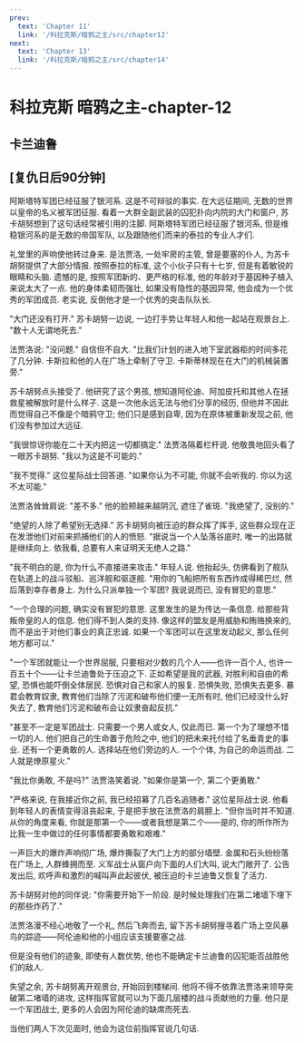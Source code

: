 ```yaml
---
prev:
  text: 'Chapter 11'
  link: '/科拉克斯/暗鸦之主/src/chapter12'
next:
  text: 'Chapter 13'
  link: '/科拉克斯/暗鸦之主/src/chapter14'
---
```


# 科拉克斯 暗鸦之主-chapter-12

## 卡兰迪鲁

## [复仇日后90分钟]

阿斯塔特军团已经征服了银河系. 这是不可辩驳的事实. 在大远征期间, 无数的世界以皇帝的名义被军团征服. 看着一大群全副武装的囚犯扑向内院的大门和窗户, 苏卡胡努想到了这句话经常被引用的注脚. 阿斯塔特军团已经征服了银河系, 但是维稳银河系的是无数的帝国军队, 以及跟随他们而来的泰拉的专业人才们.

礼堂里的声响使他转过身来. 是法贾洛, 一处牢房的主管, 曾是要塞的仆人, 为苏卡胡努提供了大部分情报. 按照泰拉的标准, 这个小伙子只有十七岁, 但是有着敏锐的眼睛和头脑. 遗憾的是, 按照军团新的、更严格的标准, 他的年龄对于基因种子植入来说太大了一点. 他的身体柔韧而强壮, 如果没有隐性的基因异常, 他会成为一个优秀的军团成员. 老实说, 反倒他才是一个优秀的突击队队长.

"大门还没有打开." 苏卡胡努一边说, 一边打手势让年轻人和他一起站在观景台上. "数十人无谓地死去."

法贾洛说: "没问题." 自信但不自大. "比我们计划的进入地下室武器柜的时间多花了几分钟. 卡斯拉和他的人在广场上牵制了守卫. 卡斯蒂林现在在大门的机械装置旁."

苏卡胡努点头接受了. 他研究了这个男孩, 想知道阿伦迪、阿加皮托和其他人在拯救星被解放时是什么样子. 这是一次他永远无法与他们分享的经历, 但他并不因此而觉得自己不像是个暗鸦守卫; 他们只是感到自卑, 因为在原体被重新发现之前, 他们没有参加过大远征.

"我很惊讶你能在二十天内把这一切都搞定." 法贾洛隔着栏杆说. 他敬畏地回头看了一眼苏卡胡努. "我以为这是不可能的."

"我不觉得." 这位星际战士回答道. "如果你认为不可能, 你就不会听我的. 你以为这不太可能."

法贾洛耸耸肩说: "差不多." 他的脸颊越来越阴沉, 遮住了雀斑. "我绝望了, 没别的."

"绝望的人除了希望别无选择." 苏卡胡努向被压迫的群众挥了挥手, 这些群众现在正在发泄他们对前来抓捕他们的人的愤怒. "据说当一个人坠落谷底时, 唯一的出路就是继续向上. 依我看, 总要有人来证明天无绝人之路."

"我不明白的是, 你为什么不直接进来攻击." 年轻人说. 他抬起头, 仿佛看到了舰队在轨道上的战斗驳船、巡洋舰和驱逐舰. "用你的飞船把所有东西炸成得稀巴烂, 然后落到幸存者身上. 为什么只派单独一个军团? 我说说而已, 没有冒犯的意思."

"一个合理的问题, 确实没有冒犯的意思. 这里发生的是为传达一条信息. 给那些背叛帝皇的人的信息. 他们得不到人类的支持. 像这样的盟友是用威胁和贿赂换来的, 而不是出于对他们事业的真正忠诚. 如果一个军团可以在这里发动起义, 那么任何地方都可以."

"一个军团就能让一个世界屈服, 只要相对少数的几个人——也许一百个人, 也许一百五十个——让卡兰迪鲁处于压迫之下. 正如希望是我的武器, 对胜利和自由的希望, 恐惧也能吓倒全体居民. 恐惧对自己和家人的报复. 恐惧失败, 恐惧失去更多. 暴君会教育奴隶, 教育他们当除了污泥和破布他们便一无所有时, 他们已经没什么好失去了, 教育他们污泥和破布会让奴隶奋起反抗."

"甚至不一定是军团战士. 只需要一个男人或女人, 仅此而已. 第一个为了理想不惜一切的人. 他们把自己的生命置于危险之中, 他们的把未来托付给了名垂青史的事业. 还有一个更勇敢的人. 选择站在他们旁边的人. 一个个体, 为自己的命运而战. 二人就是燎原星火."

"我比你勇敢, 不是吗?" 法贾洛笑着说. "如果你是第一个, 第二个更勇敢."

"严格来说, 在我接近你之前, 我已经招募了几百名追随者." 这位星际战士说. 他看到年轻人的表情变得沮丧起来, 于是把手放在法贾洛的肩膀上. "但你当时并不知道. 从你的角度来看, 你就是那第一个——或者我想是第二个——是的, 你的所作所为比我一生中做过的任何事情都要勇敢和艰难."

一声巨大的爆炸声响彻广场, 爆炸撕裂了大门上方的部分墙壁. 金属和石头纷纷落在广场上, 人群蜂拥而至. 义军战士从窗户向下面的人们大叫, 说大门敞开了. 公告发出后, 欢呼声和激烈的喊叫声此起彼伏, 被压迫的卡兰迪鲁又恢复了活力.

苏卡胡努对他的同伴说: "你需要开始下一阶段. 是时候处理我们在第二堵墙下埋下的那些炸药了."

法贾洛漫不经心地敬了一个礼, 然后飞奔而去, 留下苏卡胡努搜寻着广场上空风暴鸟的踪迹——阿伦迪和他的小组应该支援要塞之战.

但是没有他们的迹象, 即使有人数优势, 他也不能确定卡兰迪鲁的囚犯能否战胜他们的敌人.

失望之余, 苏卡胡努离开观景台, 开始回到楼梯间. 他将不得不依靠法贾洛来领导突破第二堵墙的进攻, 这样指挥官就可以为下面几层楼的战斗贡献他的力量. 他只是一个军团战士, 更多的人会因为阿伦迪的缺席而死去.

当他们两人下次见面时, 他会为这位前指挥官说几句话.
